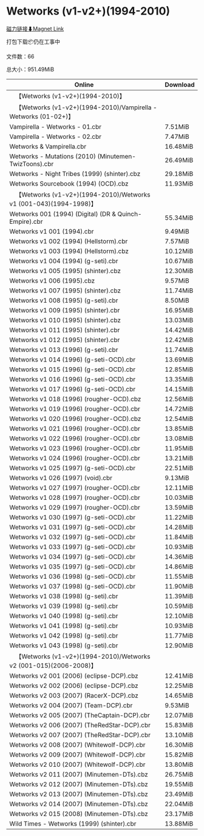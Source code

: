 # Wetworks (v1-v2+)(1994-2010)

[磁力链接⬇Magnet Link](magnet:?xt=urn:btih:d4bcb0bfd014193016b0ad3d4023234e281fa61d&dn=Wetworks%20%28v1-v2%2B%29%281994-2010%29)

打包下载📦仍在工事中

文件数：66

总大小：951.49MiB

Online | Download
--- | ---
&emsp;【Wetworks (v1-v2+)(1994-2010)】 | 
&emsp;【Wetworks (v1-v2+)(1994-2010)/Vampirella - Wetworks (01-02+)】 | 
Vampirella - Wetworks - 01.cbr | 7.51MiB
Vampirella - Wetworks - 02.cbr | 7.47MiB
Wetworks & Vampirella.cbr | 16.48MiB
Wetworks - Mutations (2010) (Minutemen-TwizToons).cbr | 26.49MiB
Wetworks - Night Tribes (1999) (shinter).cbz | 29.18MiB
Wetworks Sourcebook (1994) (OCD).cbz | 11.93MiB
&emsp;【Wetworks (v1-v2+)(1994-2010)/Wetworks v1 (001-043)(1994-1998)】 | 
Wetworks 001 (1994) (Digital) (DR & Quinch-Empire).cbr | 55.34MiB
Wetworks v1 001 (1994).cbr | 9.49MiB
Wetworks v1 002 (1994) (Hellstorm).cbr | 7.57MiB
Wetworks v1 003 (1994) (Hellstorm).cbz | 10.12MiB
Wetworks v1 004 (1994) (g-seti).cbr | 10.67MiB
Wetworks v1 005 (1995) (shinter).cbz | 12.30MiB
Wetworks v1 006 (1995).cbz | 9.57MiB
Wetworks v1 007 (1995) (shinter).cbz | 11.74MiB
Wetworks v1 008 (1995) (g-seti).cbr | 8.50MiB
Wetworks v1 009 (1995) (shinter).cbr | 16.95MiB
Wetworks v1 010 (1995) (shinter).cbz | 13.03MiB
Wetworks v1 011 (1995) (shinter).cbr | 14.42MiB
Wetworks v1 012 (1995) (shinter).cbr | 12.42MiB
Wetworks v1 013 (1996) (g-seti).cbr | 11.74MiB
Wetworks v1 014 (1996) (g-seti-OCD).cbr | 13.69MiB
Wetworks v1 015 (1996) (g-seti-OCD).cbr | 12.85MiB
Wetworks v1 016 (1996) (g-seti-OCD).cbr | 13.35MiB
Wetworks v1 017 (1996) (g-seti-OCD).cbr | 14.15MiB
Wetworks v1 018 (1996) (rougher-OCD).cbz | 12.56MiB
Wetworks v1 019 (1996) (rougher-OCD).cbr | 14.72MiB
Wetworks v1 020 (1996) (rougher-OCD).cbz | 12.54MiB
Wetworks v1 021 (1996) (rougher-OCD).cbr | 13.85MiB
Wetworks v1 022 (1996) (rougher-OCD).cbr | 13.08MiB
Wetworks v1 023 (1996) (rougher-OCD).cbr | 11.95MiB
Wetworks v1 024 (1996) (rougher-OCD).cbr | 13.21MiB
Wetworks v1 025 (1997) (g-seti-OCD).cbr | 22.51MiB
Wetworks v1 026 (1997) (void).cbr | 9.13MiB
Wetworks v1 027 (1997) (rougher-OCD).cbr | 12.11MiB
Wetworks v1 028 (1997) (rougher-OCD).cbr | 10.03MiB
Wetworks v1 029 (1997) (rougher-OCD).cbr | 13.59MiB
Wetworks v1 030 (1997) (g-seti-OCD).cbr | 11.22MiB
Wetworks v1 031 (1997) (g-seti-OCD).cbr | 14.28MiB
Wetworks v1 032 (1997) (g-seti-OCD).cbr | 11.84MiB
Wetworks v1 033 (1997) (g-seti-OCD).cbr | 10.93MiB
Wetworks v1 034 (1997) (g-seti-OCD).cbr | 14.36MiB
Wetworks v1 035 (1997) (g-seti-OCD).cbr | 14.86MiB
Wetworks v1 036 (1998) (g-seti-OCD).cbr | 11.55MiB
Wetworks v1 037 (1998) (g-seti-OCD).cbr | 11.90MiB
Wetworks v1 038 (1998) (g-seti).cbr | 11.39MiB
Wetworks v1 039 (1998) (g-seti).cbr | 10.59MiB
Wetworks v1 040 (1998) (g-seti).cbr | 12.10MiB
Wetworks v1 041 (1998) (g-seti).cbr | 10.93MiB
Wetworks v1 042 (1998) (g-seti).cbr | 11.77MiB
Wetworks v1 043 (1998) (g-seti).cbr | 12.90MiB
&emsp;【Wetworks (v1-v2+)(1994-2010)/Wetworks v2 (001-015)(2006-2008)】 | 
Wetworks v2 001 (2006) (eclipse-DCP).cbz | 12.41MiB
Wetworks v2 002 (2006) (eclipse-DCP).cbz | 12.25MiB
Wetworks v2 003 (2007) (RacerX-DCP).cbz | 14.65MiB
Wetworks v2 004 (2007) (Team-DCP).cbr | 9.53MiB
Wetworks v2 005 (2007) (TheCaptain-DCP).cbr | 12.07MiB
Wetworks v2 006 (2007) (TheRedStar-DCP).cbr | 15.83MiB
Wetworks v2 007 (2007) (TheRedStar-DCP).cbr | 13.10MiB
Wetworks v2 008 (2007) (Whitewolf-DCP).cbr | 16.30MiB
Wetworks v2 009 (2007) (Whitewolf-DCP).cbr | 15.82MiB
Wetworks v2 010 (2007) (Whitewolf-DCP).cbr | 13.80MiB
Wetworks v2 011 (2007) (Minutemen-DTs).cbz | 26.75MiB
Wetworks v2 012 (2007) (Minutemen-DTs).cbz | 19.55MiB
Wetworks v2 013 (2007) (Minutemen-DTs).cbz | 23.49MiB
Wetworks v2 014 (2007) (Minutemen-DTs).cbz | 22.04MiB
Wetworks v2 015 (2008) (Minutemen-DTs).cbz | 23.17MiB
Wild Times - Wetworks (1999) (shinter).cbr | 13.88MiB